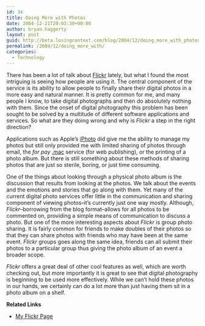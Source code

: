 ```yaml
---
id: 34
title: Doing More with Photos
date: 2004-12-21T20:03:30+00:00
author: bryan.haggerty
layout: post
guid: http://beta.losingcontext.com/blog/2004/12/doing_more_with_photos.php
permalink: /2004/12/doing_more_with/
categories:
  - Technology
---
```

There has been a lot of talk about [Flickr](http://www.flickr.com "Check out the Flickr service") lately, but what I found the most intriguing is seeing how people are using it. The central component of the service is its ability to allow people to finally share their digital photos in a more easy and natural manner. It is pretty common for me, and many people I know, to take digital photographs and then do absolutely nothing with them. Since the onset of digital photography this problem has been sought to be solved by a multitude of different software applications and services. So what are they doing wrong and why is _Flickr_ a step in the right direction?

Applications such as Apple&#8217;s [iPhoto](http://www.apple.com/ilife/iphoto/ "Learn more about Apple's iPhoto application") did give me the ability to manage my photos but still only provided me with limited sharing of photos through email, the _for pay_ [.mac](http://www.mac.com "Check out Apple's .mac service") service (for web publishing), or the printing of a photo album. But there is still something about these methods of sharing photos that are just so sterile, boring, or just time consuming.

One of the things about looking through a physical photo album is the discussion that results from looking at the photos. We talk about the events and the emotions and stories that go along with them. Yet many of the current digital photo services offer little in the communication and sharing component of viewing photos&#8211;it&#8217;s currently just one way mostly. Although, _Flickr_&#8211;borrowing from the blog format&#8211;allows for all photos to be commented on, providing a simple means of communication to discuss a photo. But one of the more interesting aspects about _Flickr_ is group photo sharing. It is fairly common for friends to make doubles of their photos so that they can share photos with friends who may have been at the same event. _Flickr_ groups goes along the same idea, friends can all submit their photos to a particular group thus giving the photo album of an event a broader scope.

_Flickr_ offers a great deal of other cool features as well, which are worth checking out, but more importantly it is great to see that digital photography is beginning to be used more effectively. While we can&#8217;t hold these photos in our hands, we certainly can do a lot more than just having them sit in a photo album on a shelf.

<p id="related-links">
  <strong>Related Links</strong>
</p>

  * [My Flickr Page](http://www.flickr.com/photos/bhaggs/)